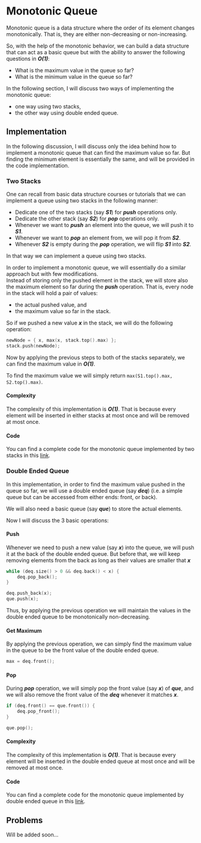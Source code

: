 # Monotonic Queue

Monotonic queue is a data structure where the order of its element changes monotonically. That is, they are either non-decreasing or non-increasing.

So, with the help of the monotonic behavior, we can build a data structure that can act as a basic queue but with the ability to answer the following questions in **_O(1)_**:
- What is the maximum value in the queue so far?
- What is the minimum value in the queue so far?

In the following section, I will discuss two ways of implementing the monotonic queue:
- one way using two stacks,
- the other way using double ended queue.

## Implementation
In the following discussion, I will discuss only the idea behind how to implement a monotonic queue that can find the maximum value so far.
But finding the minimum element is essentially the same, and will be provided in the code implementation.

### Two Stacks
One can recall from basic data structure courses or tutorials that we can implement a queue using two stacks in the following manner:
- Dedicate one of the two stacks (say **_S1_**) for **_push_** operations only.
- Dedicate the other stack (say **_S2_**) for **_pop_** operations only.
- Whenever we want to **_push_** an element into the queue, we will push it to **_S1_**.
- Whenever we want to **_pop_** an element from, we will pop it from **_S2_**.
- Whenever **_S2_** is empty during the **_pop_** operation, we will flip **_S1_** into **_S2_**.

In that way we can implement a queue using two stacks.

In order to implement a monotonic queue, we will essentially do a similar approach but with few modifications.<br>
Instead of storing only the pushed element in the stack, we will store also the maximum element so far during the **_push_** operation.
That is, every node in the stack will hold a pair of values:
- the actual pushed value, and
- the maximum value so far in the stack.

So if we pushed a new value **_x_** in the stack, we will do the following operation:
```C++
newNode = { x, max(x, stack.top().max) };
stack.push(newNode);
```
Now by applying the previous steps to both of the stacks separately, we can find the maximum value in **_O(1)_**.

To find the maximum value we will simply return `max(S1.top().max, S2.top().max)`.

#### Complexity
The complexity of this implementation is **_O(1)_**.
That is because every element will be inserted in either stacks at most once and will be removed at most once.

#### Code
You can find a complete code for the monotonic queue implemented by two stacks in this [link](https://github.com/OmarBazaraa/Competitive-Programming/blob/master/data_structures/monotonic_queue/monotonic_queue_using_stacks.cpp).

### Double Ended Queue
In this implementation, in order to find the maximum value pushed in the queue so far, we will use a double ended queue (say **_deq_**) (i.e. a simple queue but can be accessed from either ends: front, or back).

We will also need a basic queue (say **_que_**) to store the actual elements.

Now I will discuss the 3 basic operations:

#### Push
Whenever we need to push a new value (say **_x_**) into the queue, we will push it at the back of the double ended queue.
But before that, we will keep removing elements from the back as long as their values are smaller that **_x_**
```C++
while (deq.size() > 0 && deq.back() < x) {
	deq.pop_back();
}

deq.push_back(x);
que.push(x);
```
Thus, by applying the previous operation we will maintain the values in the double ended queue to be monotonically non-decreasing.

#### Get Maximum
By applying the previous operation, we can simply find the maximum value in the queue to be the front value of the double ended queue.

```C++
max = deq.front();
```

#### Pop
During **_pop_** operation, we will simply pop the front value (say **_x_**) of **_que_**, and we will also remove the front value of the **_deq_** whenever it matches **_x_**.

```C++
if (deq.front() == que.front()) {
	deq.pop_front();
}

que.pop();
```

#### Complexity
The complexity of this implementation is **_O(1)_**.
That is because every element will be inserted in the double ended queue at most once and will be removed at most once.

#### Code
You can find a complete code for the monotonic queue implemented by double ended queue in this [link](https://github.com/OmarBazaraa/Competitive-Programming/blob/master/data_structures/monotonic_queue/monotonic_queue.cpp).

## Problems
Will be added soon...
